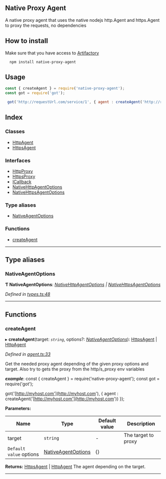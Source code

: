 
Native Proxy Agent
------------------

A native proxy agent that uses the native nodejs http.Agent and https.Agent to proxy the requests, no dependencies

How to install
--------------

Make sure that you have access to [Artifactory](https://axags.jfrog.io/axags/api/npm/virtual-bcn-node/)

```console
  npm install native-proxy-agent
```

Usage
-----

```js
const { createAgent } = require('native-proxy-agent');
const got = require('got');

 got('http://requestUrl.com/service/1', { agent : createAgent('http://requestUrl.com/service/1') });
```

## Index

### Classes

* [HttpAgent](classes/httpagent.md)
* [HttpsAgent](classes/httpsagent.md)

### Interfaces

* [HttpProxy](interfaces/httpproxy.md)
* [HttpsProxy](interfaces/httpsproxy.md)
* [ICallback](interfaces/icallback.md)
* [NativeHttpAgentOptions](interfaces/nativehttpagentoptions.md)
* [NativeHttpsAgentOptions](interfaces/nativehttpsagentoptions.md)

### Type aliases

* [NativeAgentOptions](#nativeagentoptions)

### Functions

* [createAgent](#createagent)

---

## Type aliases

<a id="nativeagentoptions"></a>

###  NativeAgentOptions

**Ƭ NativeAgentOptions**: *[NativeHttpAgentOptions](interfaces/nativehttpagentoptions.md) \| [NativeHttpsAgentOptions](interfaces/nativehttpsagentoptions.md)*

*Defined in [types.ts:48](https://github.axa.com/Digital/bauta-nodejs/blob/4798ac7/packages/native-proxy-agent/src/types.ts#L48)*

___

## Functions

<a id="createagent"></a>

###  createAgent

▸ **createAgent**(target: *`string`*, options?: *[NativeAgentOptions](#nativeagentoptions)*): [HttpsAgent](classes/httpsagent.md) \| [HttpAgent](classes/httpagent.md)

*Defined in [agent.ts:33](https://github.axa.com/Digital/bauta-nodejs/blob/4798ac7/packages/native-proxy-agent/src/agent.ts#L33)*

Get the needed proxy agent depending of the given proxy options and target. Also try to gets the proxy from the http/s\_proxy env variables

*__example__*: const { createAgent } = require('native-proxy-agent'); const got = require('got');

got('[http://myhost.com'](http://myhost.com'), { agent : createAgent('[http://myhost.com'](http://myhost.com')) });

**Parameters:**

| Name | Type | Default value | Description |
| ------ | ------ | ------ | ------ |
| target | `string` | - |  The target to proxy |
| `Default value` options | [NativeAgentOptions](#nativeagentoptions) |  {} |

**Returns:** [HttpsAgent](classes/httpsagent.md) \| [HttpAgent](classes/httpagent.md)
The agent depending on the target.

___

